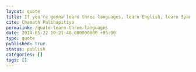 ```yaml
---
layout: quote
title: If you're gonna learn three languages, learn English, learn Spanish and learn some coding framework. And I think you'll have a job for life if you do that.
cite: Chamath Palihapitiya
permalink: /quote-learn-three-languages
date: 2014-05-22 10:21:48.000000000 +05:00
type: quote
published: true
status: publish
categories: []
tags: []
---
```



